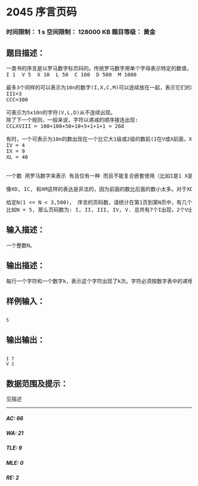 # 2045 序言页码   
### 时间限制： 1 s     空间限制： 128000 KB     题目等级： 黄金  
## 题目描述：  

<pre>
一类书的序言是以罗马数字标页码的。传统罗马数字用单个字母表示特定的数值，以下是标准数字表:
I 1  V 5  X 10  L 50  C 100  D 500  M 1000 

最多3个同样的可以表示为10n的数字(I,X,C,M)可以连续放在一起，表示它们的和:
III=3
CCC=300

可表示为5x10n的字符(V,L,D)从不连续出现。
除了下一个规则，一般来说，字符以递减的顺序接连出现:
CCLXVIII = 100+100+50+10+5+1+1+1 = 268

有时，一个可表示为10n的数出现在一个比它大1级或2级的数前(I在V或X前面，X在L或C前面，等等)。在这种情况下，数值等于后面的那个数减去前面的那个数:
IV = 4
IX = 9
XL = 40

  
一个数 用罗马数字来表示 有且仅有一种 而且不能复合嵌套使用（比如I是1 X是10 有人可能要说 IXL就能表示50-10-1 但是IXL绝对不能用来表达39 ） （那么39用什么来表示呢 XXXIX是唯一 而且正确的选择- -）
  
像XD, IC, 和XM这样的表达是非法的，因为前面的数比后面的数小太多。对于XD(490的错误表达)，可以写成 CDXC; 对于IC(99的错误表达)，可以写成XCIX; 对于XM(990的错误表达)，可以写成CMXC。 90 写成 XC 而不是 LXL, 因为 L 后面的 X 意味着后继标记是 X 或者更小 (不管怎样，可能吧)（等同于阿拉伯数字 每位 数字分别表示）。
  
给定N(1 <= N < 3,500)， 序言的页码数，请统计在第1页到第N页中，有几个I出现，几个V出现，等等 (从小到大的顺序)。不要输出没有出现过的字符。
比如N = 5, 那么页码数为: I, II, III, IV, V. 总共有7个I出现，2个V出现。
</pre>
  
  
## 输入描述：  

<pre>
一个整数N。
</pre>
  
  
## 输出描述：  

<pre>
每行一个字符和一个数字k，表示这个字符出现了k次。字符必须按数字表中的递增顺序输出。
</pre>
  
  
## 样例输入：  

<pre><code>
5
</code></pre>
  
  
## 输出输出：  

<pre><code>
I 7
V 2
</code></pre>
  
  
## 数据范围及提示：  

<pre>
见描述
</pre>
  
  
***  

##### AC: 66  
##### WA: 21  
##### TLE: 9  
##### MLE: 0  
##### RE: 2  
